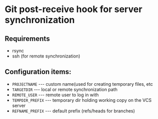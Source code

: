# Git post-receive hook for server synchronization

## Requirements
 * rsync
 * ssh (for remote synchronization)

## Configuration items:
 * <code>PROJECTNAME</code> --- custom name(used for creating temporary files, etc
 * <code>TARGETDIR</code> --- local or remote synchronization path
 * <code>REMOTE_USER</code> --- remote user to log in with
 * <code>TEMPDIR_PREFIX</code> --- temporary dir holding working copy on the
   VCS server
 * <code>REFNAME_PREFIX</code> --- default prefix (refs/heads for branches)
